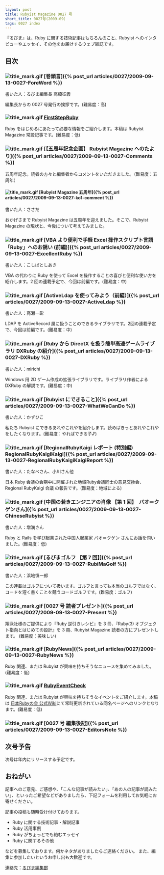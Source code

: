```yaml
---
layout: post
title: Rubyist Magazine 0027 号
short_title: 0027号(2009-09)
tags: 0027 index
---
```



『るびま』は、Ruby に関する技術記事はもちろんのこと、Rubyist へのインタビューやエッセイ、その他をお届けするウェブ雑誌です。

## 目次

### ![title_mark.gif]({{site.baseurl}}/images/title_mark.gif) [巻頭言]({% post_url articles/0027/2009-09-13-0027-ForeWord %})

書いた人：るびま編集長 高橋征義

編集長からの 0027 号発行の挨拶です。(難易度：高)

### ![title_mark.gif]({{site.baseurl}}/images/title_mark.gif) [FirstStepRuby](https://github.com/rubima/rubima/blob/master/first_step_ruby/first-step-ruby-2.0.md)

Ruby をはじめるにあたって必要な情報をご紹介します。本稿は Rubyist Magazine 常設記事です。(難易度：低)

### ![title_mark.gif]({{site.baseurl}}/images/title_mark.gif) [【五周年記念企画】 Rubyist Magazine へのたより]({% post_url articles/0027/2009-09-13-0027-Comments %})

五周年記念。読者の方々と編集者からコメントをいただきました。（難易度：五周年）

#### ![title_mark.gif]({{site.baseurl}}/images/title_mark.gif) [Rubyist Magazine 五周年]({% post_url articles/0027/2009-09-13-0027-ko1-comment %})

書いた人：ささだ

おかげさまで Rubyist Magazine は五周年を迎えました。そこで、Rubyist Magazine の現状と、今後について考えてみました。

### ![title_mark.gif]({{site.baseurl}}/images/title_mark.gif) [VBA より便利で手軽 Excel 操作スクリプト言語「Ruby」へのお誘い (前編)]({% post_url articles/0027/2009-09-13-0027-ExcellentRuby %})

書いた人：こしばとしあき

VBA の代わりに Ruby を使って Excel を操作することの喜びと便利な使い方を紹介します。2 回の連載予定で、今回は前編です。(難易度：中)

### ![title_mark.gif]({{site.baseurl}}/images/title_mark.gif) [ActiveLdap を使ってみよう（前編）]({% post_url articles/0027/2009-09-13-0027-ActiveLdap %})

書いた人：高瀬一彰

LDAP を ActiveRecord 風に扱うことのできるライブラリです。2回の連載予定で、今回は前編です。(難易度：中)

### ![title_mark.gif]({{site.baseurl}}/images/title_mark.gif) [Ruby から DirectX を扱う簡単高速ゲームライブラリ DXRuby の紹介]({% post_url articles/0027/2009-09-13-0027-DXRuby %})

書いた人：mirichi

Windows 用 2D ゲーム作成の拡張ライブラリです。ライブラリ作者による DXRuby の解説です。(難易度：中)

### ![title_mark.gif]({{site.baseurl}}/images/title_mark.gif) [Rubyist にできること]({% post_url articles/0027/2009-09-13-0027-WhatWeCanDo %})

書いた人：かずひこ

私たち Rubyist にできるあれやこれやを紹介します。読めばきっとあれやこれやをしたくなります。(難易度：やればできる子♪)

### ![title_mark.gif]({{site.baseurl}}/images/title_mark.gif) [RegionalRubyKaigi レポート (特別編) RegionalRubyKaigiKaigi]({% post_url articles/0027/2009-09-13-0027-RegionalRubyKaigiKaigiReport %})

書いた人：たなべさん、小川さん他

日本 Ruby 会議の会期中に開催された地域Ruby会議同士の意見交換会、Regional RubyKaigi 会議 の報告です。(難易度：地域による)

### ![title_mark.gif]({{site.baseurl}}/images/title_mark.gif) [中国の若きエンジニアの肖像 【第 1 回】　バオ＝クゲンさん]({% post_url articles/0027/2009-09-13-0027-ChineseRubyist %})

書いた人：増満さん

Ruby と Rails を学び起業された中国人起業家 バオ＝クゲン さんにお話を伺いました。(難易度：低)

### ![title_mark.gif]({{site.baseurl}}/images/title_mark.gif) [るびまゴルフ 【第 7 回】]({% post_url articles/0027/2009-09-13-0027-RubiMaGolf %})

書いた人：浜地慎一郎

この連載はゴルフについて扱います。ゴルフと言っても本当のゴルフではなく、コードを短く書くことを競うコードゴルフです。(難易度：ゴルフ)

### ![title_mark.gif]({{site.baseurl}}/images/title_mark.gif) [0027 号 読者プレゼント]({% post_url articles/0027/2009-09-13-0027-Present %})

翔泳社様のご提供により『Ruby 逆引きレシピ』を 3 冊、『Ruby(3) オブジェクト指向とはじめての設計』を 3 冊、Rubyist Magazine 読者の方にプレゼントします。 (難易度：美味しい)

### ![title_mark.gif]({{site.baseurl}}/images/title_mark.gif) [RubyNews]({% post_url articles/0027/2009-09-13-0027-RubyNews %})

Ruby 関連、または Rubyist が興味を持ちそうなニュースを集めてみました。(難易度：低)

### ![title_mark.gif]({{site.baseurl}}/images/title_mark.gif) [RubyEventCheck](http://jp.rubyist.net/?RubyEventCheck)

Ruby 関連、または Rubyist が興味を持ちそうなイベントをご紹介します。本稿は [日本Rubyの会 公式Wiki](http://jp.rubyist.net/)にて常時更新されている同名ページへのリンクとなります。(難易度：低)

### ![title_mark.gif]({{site.baseurl}}/images/title_mark.gif) [0027 号 編集後記]({% post_url articles/0027/2009-09-13-0027-EditorsNote %})

## 次号予告

次号は年内にリリースする予定です。

## おねがい

記事へのご意見、ご感想や、「こんな記事が読みたい」、「あの人の記事が読みたい」、といったご希望などがありましたら、下記フォームを利用してお気軽にお寄せください。

記事の投稿も随時受け付けております。

* Ruby に関する技術記事・解説記事
* Ruby 活用事例
* Ruby がちょっとでも絡むエッセイ
* Ruby に関するその他


などを募集しております。何かネタがありましたらご連絡ください。
また、編集に参加したいというお申し出も大歓迎です。

連絡先：[るびま編集部](mailto:magazine@ruby-no-kai.org)


